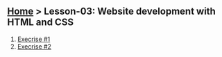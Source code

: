## [Home](../../README.md) > Lesson-03: Website development with HTML and CSS

1. [Execrise #1](execrise-1/readme.md)
2. [Execrise #2](execrise-2/readme.md)
